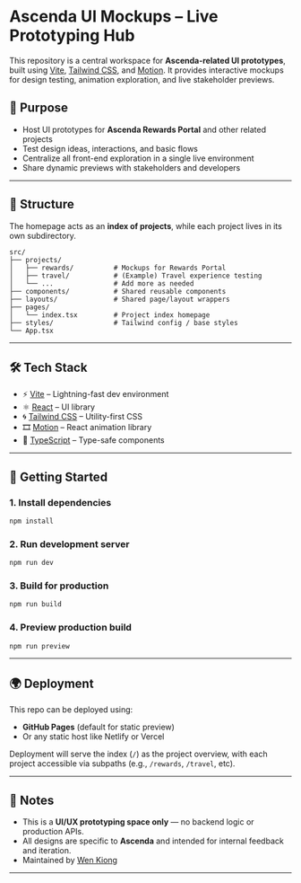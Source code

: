 
# Ascenda UI Mockups – Live Prototyping Hub

This repository is a central workspace for **Ascenda-related UI prototypes**, built using [Vite](https://vitejs.dev/), [Tailwind CSS](https://tailwindcss.com/), and [Motion](https://motion.dev/). It provides interactive mockups for design testing, animation exploration, and live stakeholder previews.

## 📌 Purpose

- Host UI prototypes for **Ascenda Rewards Portal** and other related projects
- Test design ideas, interactions, and basic flows
- Centralize all front-end exploration in a single live environment
- Share dynamic previews with stakeholders and developers

---

## 🧱 Structure

The homepage acts as an **index of projects**, while each project lives in its own subdirectory.

```
src/
├── projects/
│   ├── rewards/          # Mockups for Rewards Portal
│   ├── travel/           # (Example) Travel experience testing
│   └── ...               # Add more as needed
├── components/           # Shared reusable components
├── layouts/              # Shared page/layout wrappers
├── pages/
│   └── index.tsx         # Project index homepage
├── styles/               # Tailwind config / base styles
└── App.tsx
```

---

## 🛠 Tech Stack

- ⚡ [Vite](https://vitejs.dev/) – Lightning-fast dev environment
- ⚛️ [React](https://react.dev/) – UI library
- 🌀 [Tailwind CSS](https://tailwindcss.com/) – Utility-first CSS
- 🎞️ [Motion](https://motion.dev/) – React animation library
- 🧠 [TypeScript](https://www.typescriptlang.org/) – Type-safe components

---

## 🧪 Getting Started

### 1. Install dependencies

```bash
npm install
```

### 2. Run development server

```bash
npm run dev
```

### 3. Build for production

```bash
npm run build
```

### 4. Preview production build

```bash
npm run preview
```

---

## 🌍 Deployment

This repo can be deployed using:
- **GitHub Pages** (default for static preview)
- Or any static host like Netlify or Vercel

Deployment will serve the index (`/`) as the project overview, with each project accessible via subpaths (e.g., `/rewards`, `/travel`, etc).

---

## 📎 Notes

- This is a **UI/UX prototyping space only** — no backend logic or production APIs.
- All designs are specific to **Ascenda** and intended for internal feedback and iteration.
- Maintained by [Wen Kiong](mailto:your-email@example.com)

---
